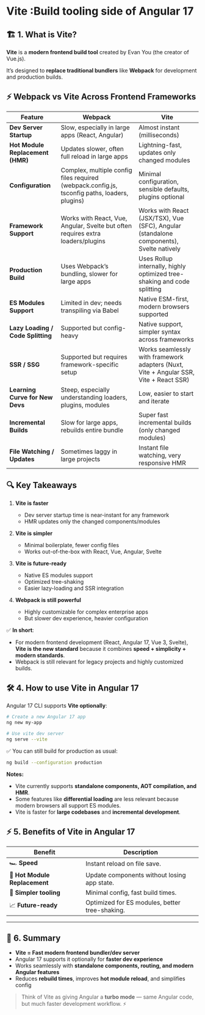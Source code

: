 # Vite :Build tooling side of Angular 17

## 🏗️ 1. What is Vite?

**Vite** is a **modern frontend build tool** created by Evan You (the creator of Vue.js).

It’s designed to **replace traditional bundlers** like **Webpack** for development and production builds.

## ⚡ Webpack vs Vite Across Frontend Frameworks

| Feature                           | Webpack                                                                                       | Vite                                                                                    |
| --------------------------------- | --------------------------------------------------------------------------------------------- | --------------------------------------------------------------------------------------- |
| **Dev Server Startup**            | Slow, especially in large apps (React, Angular)                                               | Almost instant (milliseconds)                                                           |
| **Hot Module Replacement (HMR)**  | Updates slower, often full reload in large apps                                               | Lightning-fast, updates only changed modules                                            |
| **Configuration**                 | Complex, multiple config files required (webpack.config.js, tsconfig paths, loaders, plugins) | Minimal configuration, sensible defaults, plugins optional                              |
| **Framework Support**             | Works with React, Vue, Angular, Svelte but often requires extra loaders/plugins               | Works with React (JSX/TSX), Vue (SFC), Angular (standalone components), Svelte natively |
| **Production Build**              | Uses Webpack’s bundling, slower for large apps                                                | Uses Rollup internally, highly optimized tree-shaking and code splitting                |
| **ES Modules Support**            | Limited in dev; needs transpiling via Babel                                                   | Native ESM-first, modern browsers supported                                             |
| **Lazy Loading / Code Splitting** | Supported but config-heavy                                                                    | Native support, simpler syntax across frameworks                                        |
| **SSR / SSG**                     | Supported but requires framework-specific setup                                               | Works seamlessly with framework adapters (Nuxt, Vite + Angular SSR, Vite + React SSR)   |
| **Learning Curve for New Devs**   | Steep, especially understanding loaders, plugins, modules                                     | Low, easier to start and iterate                                                        |
| **Incremental Builds**            | Slow for large apps, rebuilds entire bundle                                                   | Super fast incremental builds (only changed modules)                                    |
| **File Watching / Updates**       | Sometimes laggy in large projects                                                             | Instant file watching, very responsive HMR                                              |


## 🔍 Key Takeaways

1. **Vite is faster**

   * Dev server startup time is near-instant for any framework
   * HMR updates only the changed components/modules

2. **Vite is simpler**

   * Minimal boilerplate, fewer config files
   * Works out-of-the-box with React, Vue, Angular, Svelte

3. **Vite is future-ready**

   * Native ES modules support
   * Optimized tree-shaking
   * Easier lazy-loading and SSR integration

4. **Webpack is still powerful**

   * Highly customizable for complex enterprise apps
   * But slower dev experience, heavier configuration



✅ **In short**:

* For modern frontend development (React, Angular 17, Vue 3, Svelte), **Vite is the new standard** because it combines **speed + simplicity + modern standards**.
* Webpack is still relevant for legacy projects and highly customized builds.

 


## 🛠️ 4. How to use Vite in Angular 17

Angular 17 CLI supports **Vite optionally**:

```bash
# Create a new Angular 17 app
ng new my-app

# Use vite dev server
ng serve --vite
```

✅ You can still build for production as usual:

```bash
ng build --configuration production
```

**Notes:**

* Vite currently supports **standalone components, AOT compilation, and HMR**.
* Some features like **differential loading** are less relevant because modern browsers all support ES modules.
* Vite is faster for **large codebases** and **incremental development**.


## ⚡ 5. Benefits of Vite in Angular 17

| Benefit                       | Description                                    |
| ----------------------------- | ---------------------------------------------- |
| 🏎️ **Speed**                 | Instant reload on file save.                   |
| 🔁 **Hot Module Replacement** | Update components without losing app state.    |
| 🧩 **Simpler tooling**        | Minimal config, fast build times.              |
| 📈 **Future-ready**           | Optimized for ES modules, better tree-shaking. |

---

## 🧠 6. Summary

* **Vite = Fast modern frontend bundler/dev server**
* Angular 17 supports it optionally for **faster dev experience**
* Works seamlessly with **standalone components, routing, and modern Angular features**
* Reduces **rebuild times**, improves **hot module reload**, and simplifies config

> Think of Vite as giving Angular a **turbo mode** — same Angular code, but much faster development workflow. ⚡

